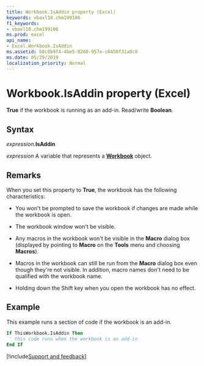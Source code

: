 ```yaml
---
title: Workbook.IsAddin property (Excel)
keywords: vbaxl10.chm199106
f1_keywords:
- vbaxl10.chm199106
ms.prod: excel
api_name:
- Excel.Workbook.IsAddin
ms.assetid: b8c8b9f4-4be5-0260-957e-c6450f31a0c0
ms.date: 05/29/2019
localization_priority: Normal
---
```



# Workbook.IsAddin property (Excel)

**True** if the workbook is running as an add-in. Read/write **Boolean**.


## Syntax

_expression_.**IsAddin**

_expression_ A variable that represents a **[Workbook](Excel.Workbook.md)** object.


## Remarks

When you set this property to **True**, the workbook has the following characteristics:

- You won't be prompted to save the workbook if changes are made while the workbook is open.
    
- The workbook window won't be visible.
    
- Any macros in the workbook won't be visible in the **Macro** dialog box (displayed by pointing to **Macro** on the **Tools** menu and choosing **Macros**).
    
- Macros in the workbook can still be run from the **Macro** dialog box even though they're not visible. In addition, macro names don't need to be qualified with the workbook name.
    
- Holding down the Shift key when you open the workbook has no effect.
    

## Example

This example runs a section of code if the workbook is an add-in.

```vb
If ThisWorkbook.IsAddin Then 
 ' this code runs when the workbook is an add-in 
End If
```




[!include[Support and feedback](~/includes/feedback-boilerplate.md)]